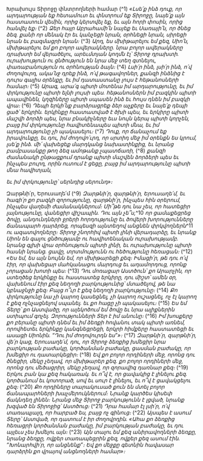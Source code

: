 
Խրախույս Տիրոջը փնտրողների համար
(^1) _«Լսե՛ք ինձ դուք, որ արդարության եք հետամուտ
եւ փնտրում եք Տիրոջը,
նայե՛ք այն հաստատուն վեմին, որից կերտվել եք,
եւ այն հորի փոսին, որից հանվել եք։_
(^2) _Ձեր հայր Աբրահամի՛ն նայեք եւ Սառայի՛ն, որ ծնեց ձեզ.
քանի որ մենակ էր եւ կանչեցի նրան,
օրհնեցի նրան, սիրեցի նրան եւ բազմացրի նրան։_
(^3) _Արդ, ես մխիթարելու եմ քեզ, Սիո՛ն,
մխիթարելու եմ քո բոլոր ավերակները.
նրա բոլոր ավերակները դրախտի եմ վերածելու,
արեւմտյան կողմն էլ՝ Տիրոջ դրախտի.
ուրախություն ու ցնծություն են նրա մեջ տեղ գտնելու,
փառաբանություն ու օրհնության ձայն։_
(^4) _Լսի՛ր ինձ, լսի՛ր ինձ, ո՛վ ժողովուրդ,
ակա՛նջ դրեք ինձ, ո՛վ թագավորներ,
քանզի ինձնից է դուրս գալիս օրենքը,
եւ իմ դատաստանը լույս է հեթանոսների համար։_
(^5) _Արագ, արա՛գ պիտի մոտենա իմ արդարությունը,
եւ իմ փրկությունը պիտի ելնի լույսի պես.
հեթանոսներն իմ բազկին պիտի ապավինեն,
կղզիները պիտի սպասեն ինձ եւ հույս դնեն իմ բազկի վրա։_
(^6) _Դեպի երկի՛նք բարձրացրեք ձեր աչքերը
եւ նայե՛ք դեպի ցած՝ երկրին.
երկինքը հաստատված է ծխի պես,
եւ երկիրը պիտի մաշվի ձորձի պես,
նրա բնակիչները եւս նույն կերպ պիտի կորչեն,
բայց իմ փրկությունը հավիտենապես պիտի մնա,
եւ իմ արդարությունը չի պակասելու։_
(^7) _Դուք, որ ճանաչում եք իրավունքը,
եւ դու, իմ ժողովո՛ւրդ, որ սրտիդ մեջ իմ օրենքն ես կրում,
լսե՛ք ինձ.
մի՛ վախեցեք մարդկանց նախատինքից,
եւ նրանց բամբասանքը թող ձեզ ամոթանք չպատճառի,_
(^8) _քանզի ժամանակի ընթացքում դրանք պիտի մաշվեն ձորձերի պես
եւ ինչպես բուրդ, որին ուտում է ցեցը,
բայց իմ արդարությունը պիտի մնա հավիտյան,_


_եւ իմ փրկությունը՝ սերնդից սերունդ»։_

Զարթնի՛ր, Երուսաղե՛մ
(^9) _Զարթնի՛ր, զարթնի՛ր, Երուսաղե՛մ,
եւ հագի՛ր քո բազկի զորությունը,
զարթնի՛ր, ինչպես հին օրերում,
ինչպես վաղեմի ժամանակներում։
Մի՞թե դու նա չես, որ հատեցիր լայնությունը,
վանեցիր վիշապին.
Դու այն չե՞ս,_^10 _որ ցամաքեցրեց ծովը,
անդունդների ջրերի հորդությունը
եւ ծովերի խորությունները ճանապարհ դարձրեց,
որպեսզի այնտեղով անցնեն փրկվողներն_^11 _ու ազատվողները։
Տիրոջ շնորհիվ պիտի լինի վերադարձը,
եւ նրանք Սիոն են գալու ցնծությամբ ու հավիտենական ուրախությամբ.
նրանց գլխի վրա օրհնություն պիտի լինի,
եւ ուրախությունը պիտի հասնի նրանց.
ցավը, տրտմությունն ու հեծությունը հեռացան։_
(^12) _«Ես եմ, ես այն նույնն եմ, որ մխիթարեցի քեզ։
Իմացի՛ր, թե դու ո՛վ էիր,
որ վախեցար մահկանացու մարդուց եւ ադամորդուց,
որոնք չորացան խոտի պես։_
(^13) _Դու մոռացար Աստծուն՝ քո Արարչին,
որ ստեղծեց երկինքը եւ հաստատեց երկիրը,
դու միշտ՝ ամեն օր, վախենում էիր քեզ նեղողի բարկությունից՝
մտածելով, թե նա կբնաջնջի քեզ։
Բայց ո՞ւր է քեզ նեղողի բարկությունը։_
(^14) _Քո փրկությունը նա չի կարող կասեցնել,
չի կարող ուշացնել,
ոչ էլ կարող է քեզ ոչնչացնելով սպանել.
եւ քո հացը չի պակասելու։_
(^15) _Ես եմ Տերը՝ քո Աստվածը,
որ ալեկոծում եմ ծովը
եւ նրա ալիքներին ստիպում գոչել.
Զորությունների Տեր է իմ անունը։_
(^16) _Իմ խոսքերը քո բերանը պիտի դնեմ
եւ իմ ձեռքի հովանու տակ պիտի առնեմ,
որովհետեւ երկինքը կանգնեցրեցի,
երկրի հիմքերը հաստատեցի եւ ասացի Սիոնին.
“Դու իմ ժողովուրդն ես”»։_
(^17) _Զարթնի՛ր, զարթնի՛ր, վե՛ր կաց, Երուսաղե՛մ,
դու, որ Տիրոջ ձեռքից խմեցիր նրա բարկության բաժակը,
կործանման բաժակը,
ցասման բաժակը,
որ խմեցիր ու դատարկեցիր։_
(^18) _Եվ քո բոլոր որդիների մեջ, որոնց դու ծնեցիր,
մեկը չեղավ, որ մխիթարեր քեզ.
քո բոլոր որդիների մեջ, որոնց դու մեծացրիր,
մեկը չեղավ, որ զորավիգ դառնար քեզ։_
(^19) _Երկու բան կա քեզ հակառակ.
եւ ո՞վ է, որ ցավակից է լինելու քեզ.
կործանում եւ կոտորած, սով եւ սուր է լինելու,
եւ ո՞վ է ցավակցելու քեզ։_
(^20) _Քո որդիները տարակուսած քուն են մտել բոլոր ճանապարհների խաչմերուկներում։
Նրանք կարծես կիսեփ ճակնդեղ լինեն։
Նրանց մեջ Տիրոջ բարկությունն է լցված,
նրանք խզված են Տիրոջից՝ Աստծուց։_
(^21) _Դրա համար էլ լսի՛ր, ո՛վ տառապյալդ,
որ հարբած ես, բայց ոչ գինուց։_
(^22) _Այսպես է ասում Տերը՝ Աստված,
որ դատում է իր ժողովրդին.
«Ահա քո ձեռքից հեռացրի կործանման բաժակը,
իմ բարկության բաժակը,
եւ դու այլեւս չես խմելու այն։_
(^23) _Այն տալու եմ քեզ անիրավողների ձեռքը,
նրանց ձեռքը, ովքեր տառապեցրին քեզ,
ովքեր քեզ ասում էին.
“Խոնարհվի՛ր, որ անցնենք”։
Եվ քո մեջքը գետնին հավասար դարձրին քո վրայով անցնողների համար»։_

